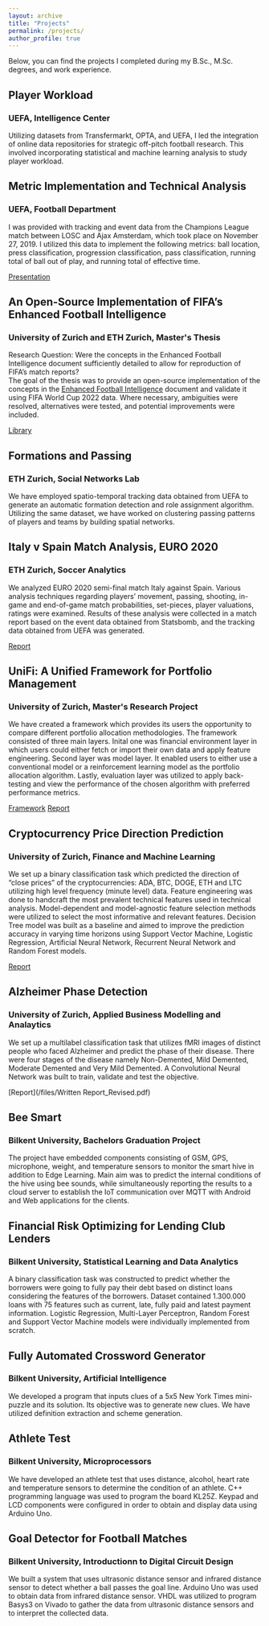```yaml
---
layout: archive
title: "Projects"
permalink: /projects/
author_profile: true
---
```


Below, you can find the projects I completed during my B.Sc., M.Sc. degrees, and work experience.
## Player Workload

### UEFA, Intelligence Center
Utilizing datasets from Transfermarkt, OPTA, and UEFA, I led the integration of online data repositories for strategic off-pitch football research. This involved incorporating statistical and machine learning analysis to study player workload.

## Metric Implementation and Technical Analysis

### UEFA, Football Department
I was provided with tracking and event data from the Champions League match between LOSC and Ajax Amsterdam, which took place on November 27, 2019. I utilized this data to implement the following metrics: ball location, press classification, progression classification, pass classification, running total of ball out of play, and running total of effective time.

[Presentation](/files/technical_analysis_presentation.pdf)

## An Open-Source Implementation of FIFA’s Enhanced Football Intelligence 

### University of Zurich and ETH Zurich, Master's Thesis
Research Question: Were the concepts in the Enhanced Football Intelligence document sufficiently detailed to allow for reproduction of FIFA’s match reports?  
The goal of the thesis was to provide an open-source implementation of the concepts in the [Enhanced Football Intelligence](https://www.fifatrainingcentre.com/media/native/world-cup-2022/Enhanced%20Football%20Intelligence%20EN.pdf) document and validate it using FIFA World Cup 2022 data. Where necessary, ambiguities were resolved, alternatives were tested, and potential improvements were included.

[Library](https://gitlab.uzh.ch/dogan.parlak/EFI)

## Formations and Passing

### ETH Zurich, Social Networks Lab

We have employed spatio-temporal tracking data obtained from UEFA to generate an automatic formation detection and role assignment algorithm. Utilizing the same dataset, we have worked on clustering passing patterns of players and teams by building spatial networks.
## Italy v Spain Match Analysis, EURO 2020

### ETH Zurich, Soccer Analytics

We analyzed EURO 2020 semi-final match Italy against Spain. Various analysis techniques regarding players’ movement, passing, shooting, in-game and end-of-game match probabilities, set-pieces, player valuations, ratings were examined. Results of these analysis were collected in a match report based on the event data obtained from Statsbomb, and the tracking data obtained from UEFA was generated.

[Report](/files/soccer_analytics.html)

## UniFi: A Unified Framework for Portfolio Management

### University of Zurich, Master's Research Project

We have created a framework which provides its users the opportunity to compare different portfolio allocation methodologies. The framework consisted of three main layers. Inital one was financial environment layer in which users could either fetch or import their own data and apply feature engineering. Second layer was model layer. It enabled users to either use a conventional model or a reinforcement learning model as the portfolio allocation algorithm. Lastly, evaluation layer was utilized to apply back-testing and view the performance of the chosen algorithm with preferred performance metrics.

[Framework](https://github.com/didemdurukan/uniFi/tree/main)
[Report](/files/Master_s_Project_Report_Final.pdf)


## Cryptocurrency Price Direction Prediction

### University of Zurich, Finance and Machine Learning

We set up a binary classification task which predicted the direction of “close prices” of the cryptocurrencies: ADA, BTC, DOGE, ETH and LTC utilizing high level frequency (minute level) data. Feature engineering was done to handcraft the most prevalent technical features used in technical analysis. Model-dependent and model-agnostic feature selection methods were utilized to select the most informative and relevant features. Decision Tree model was built as a baseline and aimed to improve the prediction accuracy in varying time horizons using Support Vector Machine, Logistic Regression, Artificial Neural Network, Recurrent Neural Network and Random Forest models.

[Report](files/Project_Report_Final.pdf)

## Alzheimer Phase Detection

### University of Zurich, Applied Business Modelling and Analaytics

We set up a multilabel classification task that utilizes fMRI images of distinct people who faced Alzheimer and predict the phase of their disease. There were four stages of the disease namely Non-Demented, Mild Demented, Moderate Demented and Very Mild Demented. A Convolutional Neural Network was built to train, validate and test the objective.

[Report](/files/Written Report_Revised.pdf)

## Bee Smart

### Bilkent University, Bachelors Graduation Project

The project have embedded components consisting of GSM, GPS, microphone, weight, and temperature sensors to monitor the smart hive in addition to Edge Learning. Main aim was to predict the internal conditions of the hive using bee sounds, while simultaneously reporting the results to a cloud server to establish the IoT communication over MQTT with Android and Web applications for the clients.

## Financial Risk Optimizing for Lending Club Lenders

### Bilkent University, Statistical Learning and Data Analytics

A binary classification task was constructed to predict whether the borrowers were going to fully pay their debt based on distinct loans considering the features of the borrowers. Dataset contained 1.300.000 loans with 75 features such as current, late, fully paid and latest payment information. Logistic Regression, Multi-Layer Perceptron, Random Forest and Support Vector Machine models were individually implemented from scratch.

## Fully Automated Crossword Generator

### Bilkent University, Artificial Intelligence

We developed a program that inputs clues of a 5x5 New York Times mini-puzzle and its solution. Its objective was to generate new clues. We have utilized definition extraction and scheme generation.
## Athlete Test

### Bilkent University, Microprocessors

We have developed an athlete test that uses distance, alcohol, heart rate and temperature sensors to determine the condition of an athlete. C++ programming language was used to program the board KL25Z. Keypad and LCD components were configured in order to obtain and display data using Arduino Uno.

## Goal Detector for Football Matches

### Bilkent University, Introductionn to Digital Circuit Design

We built a system that uses ultrasonic distance sensor and infrared distance sensor to detect whether a ball passes the goal line. Arduino Uno was used to obtain data from infrared distance sensor. VHDL was utilized to program Basys3 on Vivado to gather the data from ultrasonic distance sensors and to interpret the collected data.





